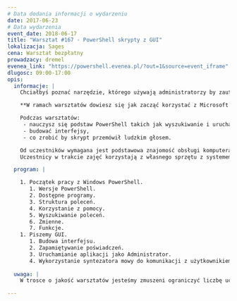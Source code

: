 ```yaml
---
# Data dodania informacji o wydarzeniu
date: 2017-06-23
# Data wydarzenia
event_date: 2018-06-17
title: "Warsztat #167 - PowerShell skrypty z GUI"
lokalizacja: Sages
cena: Warsztat bezpłatny
prowadzacy: dremel
evenea_link: "https://powershell.evenea.pl/?out=1&source=event_iframe"
dlugosc: 09:00-17:00
opis:
  informacje: |
    Chciałbyś poznać narzędzie, którego używają administratorzy by zautomatyzować część pracy, a może chciałbyś by komputer przemówił do Ciebie ludzkim głosem?

    **W ramach warsztatów dowiesz się jak zacząć korzystać z Microsoft PowerShell.** Dowiesz się jak uruchamiać programy z uprawnieniami administratora z konta użytkownika nie wpisując wielokrotnie loginu i hasła. Sprawimy by skrypt przemówił ludzkim głosem, a wszystko to umieścimy w GUI.     

    Podczas warsztatów:
     - nauczysz się podstaw PowerShell takich jak wyszukiwanie i uruchamianie komend,
     - budować interfejsy, 
     - co zrobić by skrypt przemówił ludzkim głosem.

    Od uczestników wymagana jest podstawowa znajomość obsługi komputera z systemem Windows. Warsztaty są skierowane do osób, które chciałyby poznać możliwości PowerShell i pogłębiać wiedzę we własnym zakresie.
    Uczestnicy w trakcie zajęć korzystają z własnego sprzętu z systemem Windows (wersje 7 , 8.1 , 10) z zainstalowanym Windows Management Framework (WMF) 5.1 https://docs.microsoft.com/en-us/powershell/wmf/5.1/install-configure

  program: |

    1. Początek pracy z Windows PowerShell.
       1. Wersje PowerShell.
       2. Dostępne programy.
       3. Struktura poleceń.
       4. Korzystanie z pomocy.
       5. Wyszukiwanie poleceń.
       6. Zmienne.
       7. Funkcje.
    1. Piszemy GUI.
       1. Budowa interfejsu.
       2. Zapamiętywanie poświadczeń.
       3. Uruchamianie aplikacji jako Administrator.
       4. Wykorzystanie syntezatora mowy do komunikacji z użytkownikiem.
      
  uwaga: |
    W trosce o jakość warsztatów jesteśmy zmuszeni ograniczyć liczbę uczestników. **Kwalifikacja odbywa się na podstawie odpowiedzi udzielonych w formularzu zgłoszeniowym oraz - w dalszym kroku - kolejności zgłoszeń.** Potwierdzenie udziału w warsztatach wraz z instrukcją przygotowania środowiska otrzymasz najpóźniej na 7 dni przed planowaną datą wydarzenia.

---
```

